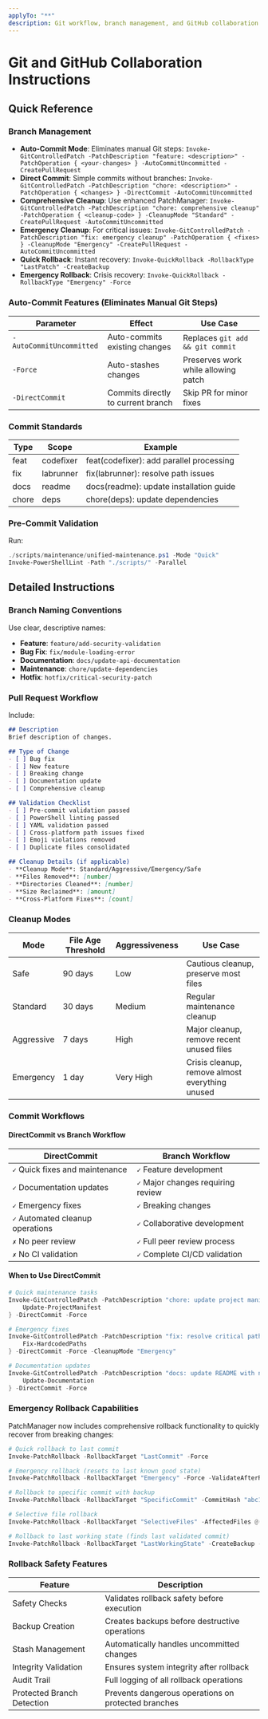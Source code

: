 ```yaml
---
applyTo: "**"
description: Git workflow, branch management, and GitHub collaboration standards
---
```


# Git and GitHub Collaboration Instructions

## Quick Reference

### Branch Management
- **Auto-Commit Mode**: Eliminates manual Git steps: `Invoke-GitControlledPatch -PatchDescription "feature: <description>" -PatchOperation { <your-changes> } -AutoCommitUncommitted -CreatePullRequest`
- **Direct Commit**: Simple commits without branches: `Invoke-GitControlledPatch -PatchDescription "chore: <description>" -PatchOperation { <changes> } -DirectCommit -AutoCommitUncommitted`
- **Comprehensive Cleanup**: Use enhanced PatchManager: `Invoke-GitControlledPatch -PatchDescription "chore: comprehensive cleanup" -PatchOperation { <cleanup-code> } -CleanupMode "Standard" -CreatePullRequest -AutoCommitUncommitted`
- **Emergency Cleanup**: For critical issues: `Invoke-GitControlledPatch -PatchDescription "fix: emergency cleanup" -PatchOperation { <fixes> } -CleanupMode "Emergency" -CreatePullRequest -AutoCommitUncommitted`
- **Quick Rollback**: Instant recovery: `Invoke-QuickRollback -RollbackType "LastPatch" -CreateBackup`
- **Emergency Rollback**: Crisis recovery: `Invoke-QuickRollback -RollbackType "Emergency" -Force`

### Auto-Commit Features (Eliminates Manual Git Steps)
| **Parameter** | **Effect** | **Use Case** |
|---------------|------------|--------------|
| `-AutoCommitUncommitted` | Auto-commits existing changes | Replaces `git add && git commit` |
| `-Force` | Auto-stashes changes | Preserves work while allowing patch |
| `-DirectCommit` | Commits directly to current branch | Skip PR for minor fixes |

### Commit Standards
| **Type**   | **Scope**       | **Example**                                |
|------------|-----------------|--------------------------------------------|
| feat       | codefixer       | feat(codefixer): add parallel processing   |
| fix        | labrunner       | fix(labrunner): resolve path issues        |
| docs       | readme          | docs(readme): update installation guide    |
| chore      | deps            | chore(deps): update dependencies           |

### Pre-Commit Validation
Run:
```powershell
./scripts/maintenance/unified-maintenance.ps1 -Mode "Quick"
Invoke-PowerShellLint -Path "./scripts/" -Parallel
```

## Detailed Instructions

### Branch Naming Conventions
Use clear, descriptive names:
- **Feature**: `feature/add-security-validation`
- **Bug Fix**: `fix/module-loading-error`
- **Documentation**: `docs/update-api-documentation`
- **Maintenance**: `chore/update-dependencies`
- **Hotfix**: `hotfix/critical-security-patch`

### Pull Request Workflow
Include:
```markdown
## Description
Brief description of changes.

## Type of Change
- [ ] Bug fix
- [ ] New feature
- [ ] Breaking change
- [ ] Documentation update
- [ ] Comprehensive cleanup

## Validation Checklist
- [ ] Pre-commit validation passed
- [ ] PowerShell linting passed
- [ ] YAML validation passed
- [ ] Cross-platform path issues fixed
- [ ] Emoji violations removed
- [ ] Duplicate files consolidated

## Cleanup Details (if applicable)
- **Cleanup Mode**: Standard/Aggressive/Emergency/Safe
- **Files Removed**: [number]
- **Directories Cleaned**: [number]
- **Size Reclaimed**: [amount]
- **Cross-Platform Fixes**: [count]
```

### Cleanup Modes
| **Mode** | **File Age Threshold** | **Aggressiveness** | **Use Case** |
|----------|----------------------|-------------------|--------------|
| Safe | 90 days | Low | Cautious cleanup, preserve most files |
| Standard | 30 days | Medium | Regular maintenance cleanup |
| Aggressive | 7 days | High | Major cleanup, remove recent unused files |
| Emergency | 1 day | Very High | Crisis cleanup, remove almost everything unused |

### Commit Workflows

#### DirectCommit vs Branch Workflow
| **DirectCommit** | **Branch Workflow** |
|------------------|-------------------|
| `✓` Quick fixes and maintenance | `✓` Feature development |
| `✓` Documentation updates | `✓` Major changes requiring review |
| `✓` Emergency fixes | `✓` Breaking changes |
| `✓` Automated cleanup operations | `✓` Collaborative development |
| `✗` No peer review | `✓` Full peer review process |
| `✗` No CI validation | `✓` Complete CI/CD validation |

#### When to Use DirectCommit
```powershell
# Quick maintenance tasks
Invoke-GitControlledPatch -PatchDescription "chore: update project manifest" -PatchOperation { 
    Update-ProjectManifest 
} -DirectCommit -Force

# Emergency fixes
Invoke-GitControlledPatch -PatchDescription "fix: resolve critical path issue" -PatchOperation { 
    Fix-HardcodedPaths 
} -DirectCommit -Force -CleanupMode "Emergency"

# Documentation updates
Invoke-GitControlledPatch -PatchDescription "docs: update README with new instructions" -PatchOperation { 
    Update-Documentation 
} -DirectCommit -Force
```

### Emergency Rollback Capabilities
PatchManager now includes comprehensive rollback functionality to quickly recover from breaking changes:

```powershell
# Quick rollback to last commit
Invoke-PatchRollback -RollbackTarget "LastCommit" -Force

# Emergency rollback (resets to last known good state)
Invoke-PatchRollback -RollbackTarget "Emergency" -Force -ValidateAfterRollback

# Rollback to specific commit with backup
Invoke-PatchRollback -RollbackTarget "SpecificCommit" -CommitHash "abc123" -CreateBackup

# Selective file rollback
Invoke-PatchRollback -RollbackTarget "SelectiveFiles" -AffectedFiles @("file1.ps1", "file2.ps1")

# Rollback to last working state (finds last validated commit)
Invoke-PatchRollback -RollbackTarget "LastWorkingState" -CreateBackup -ValidateAfterRollback
```

### Rollback Safety Features
| **Feature** | **Description** |
|-------------|-----------------|
| Safety Checks | Validates rollback safety before execution |
| Backup Creation | Creates backups before destructive operations |
| Stash Management | Automatically handles uncommitted changes |
| Integrity Validation | Ensures system integrity after rollback |
| Audit Trail | Full logging of all rollback operations |
| Protected Branch Detection | Prevents dangerous operations on protected branches |
